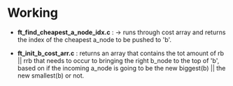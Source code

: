 # Working
+ **ft_find_cheapest_a_node_idx.c** :
  -> runs through cost array and returns the index of the cheapest a_node to be pushed to 'b'.
  
+ **ft_init_b_cost_arr.c** :
  returns an array that contains the tot amount of rb || rrb that needs to occur to bringing the right b_node to the top of 'b', based on if the incoming a_node is going to be the new biggest(b) || the new smallest(b) or not.